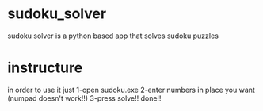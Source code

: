 # sudoku_solver
sudoku solver is a python based app that solves sudoku puzzles 
# instructure
in order to use it just 
1-open sudoku.exe
2-enter numbers in place you want (numpad doesn't work!!)
3-press solve!!
done!!
